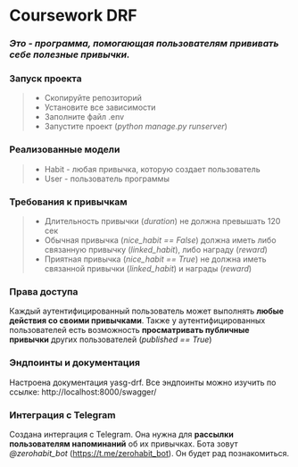 # Coursework DRF
### _Это - программа, помогающая пользователям прививать себе полезные привычки._
### Запуск проекта
> * Скопируйте репозиторий
> * Установите все зависимости
> * Заполните файл .env
> * Запустите проект (_python manage.py runserver_)
### Реализованные модели
>* Habit - любая привычка, которую создает пользователь
>* User - пользователь программы
### Требования к привычкам
>* Длительность привычки (_duration_) не должна превышать 120 сек
>* Обычная привычка (_nice_habit == False_) должна иметь либо связанную привычку (_linked_habit_), либо награду (_reward_)
>* Приятная привычка (_nice_habit == True_) не должна иметь связанной привычки (_linked_habit_) и награды (_reward_)
### Права доступа
Каждый аутентифицированный пользователь может выполнять **любые действия со своими привычками**. Также у аутентифицированных пользователей есть возможность **просматривать публичные привычки** других пользователей (_published == True_)
### Эндпоинты и документация
Настроена документация yasg-drf. Все эндпоинты можно изучить по ссылке: http://localhost:8000/swagger/
### Интеграция с Telegram
Создана интергация с Telegram. Она нужна для **рассылки пользователям напоминаний** об их привычках. Бота зовут _@zerohabit_bot_ (https://t.me/zerohabit_bot). Он будет рад познакомиться.